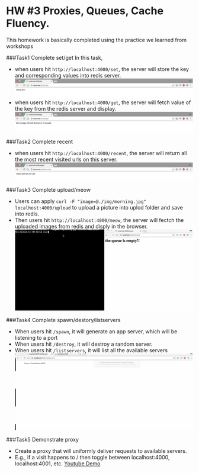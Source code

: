 # HW #3 Proxies, Queues, Cache Fluency.

This homework is basically completed using the practice we learned from workshops

###Task1 Complete set/get 
In this task, 

* when users hit ```http://localhost:4000/set```, the server will store the key and corresponding values into redis server.
![](img/set.png)
* when users hit ```http://localhost:4000/get```, the server will fetch value of the key from the redis server and display.
![](img/get.png)

###Task2 Complete recent 

* when users hit ```http://localhost:4000/recent```, the server will return all the most recent visited urls on this server.
![](img/recent.png)

###Task3 Complete upload/meow
* Users can apply ```curl -F "image=@./img/morning.jpg" localhost:4000/upload``` to upload a picture into uplod folder and save into redis.
* Then users hit ```http://localhost:4000/meow```, the server will fectch the uploaded images from redis and disply in the browser.
![](img/upload.gif)

###Task4 Complete spawn/destory/listservers

* When users hit ```/spawn```, it will generate an app server, which will be listening to a port
* When users hit ```/destroy```, it will destroy a random server.
* When users hit ```/listservers```, it will list all the available servers
![](img/spawn.gif)


###Task5 Demonstrate proxy
* Create a proxy that will uniformly deliver requests to available servers.
* E.g., if a visit happens to / then toggle between localhost:4000, localhost:4001, etc. 
[Youtube Demo](https://youtu.be/Ty6y6kUcFPI)

